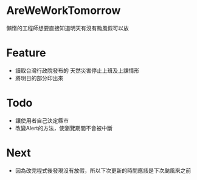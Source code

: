 # AreWeWorkTomorrow
  懶惰的工程師想要直接知道明天有沒有颱風假可以放
  
# Feature
  - 讀取台灣行政院發布的 天然災害停止上班及上課情形
  - 將明日的部分印出來
 
# Todo
  - 讓使用者自己決定縣市
  - 改變Alert的方法，使瀏覽期間不會被中斷
   
# Next
  - 因為改完程式後發現沒有放假，所以下次更新的時間應該是下次颱風來之前

